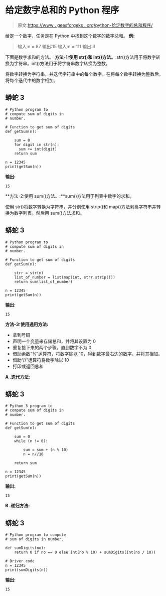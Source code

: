 # 给定数字总和的 Python 程序

> 原文:[https://www . geesforgeks . org/python-给定数字的总和程序/](https://www.geeksforgeeks.org/python-program-for-sum-the-digits-of-a-given-number/)

给定一个数字，任务是在 Python 中找到这个数字的数字总和。
**例:**

> 输入:n = 87
> 输出:15
> 输入:n = 111
> 输出:3

下面是数字求和的方法。
**方法-1:使用 str()和 int()方法。**:str()方法用于将数字转换为字符串。int()方法用于将字符串数字转换为整数。

将数字转换为字符串，并迭代字符串中的每个数字，在将每个数字转换为整数后，将每个迭代中的数字相加。

## 蟒蛇 3

```
# Python program to
# compute sum of digits in 
# number.

# Function to get sum of digits 
def getSum(n):

    sum = 0
    for digit in str(n): 
      sum += int(digit)      
    return sum

n = 12345
print(getSum(n))
```

**输出:**

```
15
```

**方法-2:使用 sum()方法。:**sum()方法用于列表中数字的求和。

使用 str()将数字转换为字符串，并分别使用 strip()和 map()方法剥离字符串并转换为数字列表。然后用 sum()方法求和。

## 蟒蛇 3

```
# Python program to
# compute sum of digits in 
# number.

# Function to get sum of digits 
def getSum(n):

    strr = str(n)
    list_of_number = list(map(int, strr.strip()))
    return sum(list_of_number)

n = 12345
print(getSum(n))
```

**输出:**

```
15
```

**方法-3:使用通用方法:**

*   拿到号码
*   声明一个变量来存储总和，并将其设置为 0
*   重复接下来的两个步骤，直到数字不为 0
*   借助余数“%”运算符，将数字除以 10，得到数字最右边的数字，并将其相加。
*   借助“//”运算符将数字除以 10
*   打印或返回总和

**A .迭代方法:**

## 蟒蛇 3

```
# Python 3 program to
# compute sum of digits in 
# number.

# Function to get sum of digits 
def getSum(n):

    sum = 0
    while (n != 0):

        sum = sum + (n % 10)
        n = n//10

    return sum

n = 12345
print(getSum(n))
```

**输出:**

```
15
```

**B .递归方法:**

## 蟒蛇 3

```
# Python program to compute
# sum of digits in number.

def sumDigits(no):
    return 0 if no == 0 else int(no % 10) + sumDigits(int(no / 10)) 

# Driver code
n = 12345
print(sumDigits(n))
```

**输出:**

```
15
```